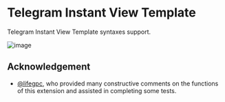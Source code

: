 # Telegram Instant View Template

Telegram Instant View Template syntaxes support.

![image](https://user-images.githubusercontent.com/29837738/209677969-14bbe17d-0d0b-4253-b32d-010a021edfba.png)

## Acknowledgement

- [@lifegpc](https://github.com/lifegpc), who provided many constructive comments on the functions of this extension and assisted in completing some tests.
